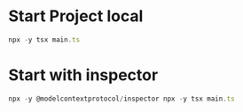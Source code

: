 # Start Project local
```ts
npx -y tsx main.ts
```

# Start with inspector
```ts
npx -y @modelcontextprotocol/inspector npx -y tsx main.ts
```